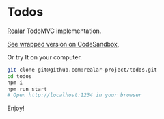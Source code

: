 # Todos

[Realar](https://github.com/betula/realar) TodoMVC implementation.

[See wrapped version on CodeSandbox](https://codesandbox.io/s/realar-todos-f198t?file=/src/shared/todos.ts),

Or try It on your computer.

```bash
git clone git@github.com:realar-project/todos.git
cd todos
npm i
npm run start
# Open http://localhost:1234 in your browser
```

Enjoy!
